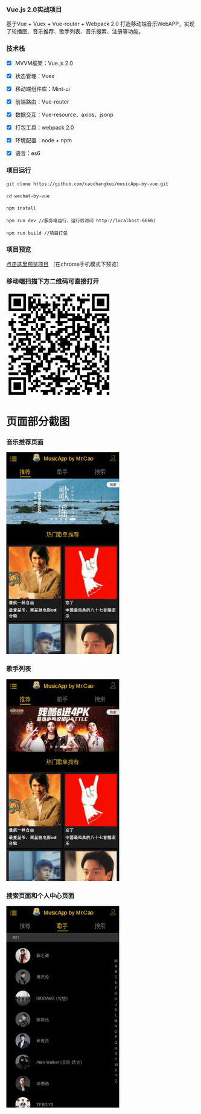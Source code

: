 ### Vue.js 2.0实战项目

基于Vue + Vuex + Vue-router + Webpack 2.0
打造移动端音乐WebAPP，实现了轮播图、音乐推荐、歌手列表、音乐搜索、注册等功能。

### 技术栈


- [x] MVVM框架：Vue.js 2.0
- [x] 状态管理：Vuex
- [x] 移动端组件库：Mint-ui
- [x] 前端路由：Vue-router
- [x] 数据交互：Vue-resource、axios、jsonp
- [x] 打包工具：webpack 2.0
- [x] 环境配置：node + npm
- [x] 语言：es6


### 项目运行

```
git clone https://github.com/caochangkui/musicApp-by-vue.git

cd wechat-by-vue

npm install

npm run dev //服务端运行，运行后访问 http://localhost:6666)

npm run build //项目打包 

```
### 项目预览 

[点击这里预览项目](https://caochangkui.github.io/musicApp-by-cck/index.html) （在chrome手机模式下预览）


### 移动端扫描下方二维码可直接打开

![](https://raw.githubusercontent.com/caochangkui/common-resources/master/music-img/1503935466.png)



# 页面部分截图

### 音乐推荐页面

<img src="https://raw.githubusercontent.com/caochangkui/common-resources/master/music-img/GIF000.gif" width="300" height="533" alt="" />


### 歌手列表

<img src="https://raw.githubusercontent.com/caochangkui/common-resources/master/music-img/GIF111.gif" width="300" height="533"/> 

### 搜索页面和个人中心页面

<img src="https://raw.githubusercontent.com/caochangkui/common-resources/master/music-img/GIF222.gif" width="300" height="533"/> 






